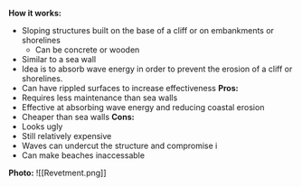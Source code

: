 **How it works:**
- Sloping structures built on the base of a cliff or on embankments or shorelines
	- Can be concrete or wooden
- Similar to a sea wall
- Idea is to absorb wave energy in order to prevent the erosion of a cliff or shorelines.
- Can have rippled surfaces to increase effectiveness
**Pros:**
- Requires less maintenance than sea walls
- Effective at absorbing wave energy and reducing coastal erosion
- Cheaper than sea walls
**Cons:**
- Looks ugly
- Still relatively expensive
- Waves can undercut the structure and compromise i
- Can make beaches inaccessable

**Photo:**
![[Revetment.png]]